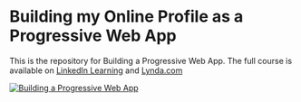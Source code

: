 # Building my Online Profile as a Progressive Web App
This is the repository for Building a Progressive Web App. The full course is available on [LinkedIn Learning](https://www.linkedin.com/learning/building-a-progressive-web-app?trk=insiders_6787408_learning) and [Lynda.com](https://www.lynda.com/CSS-tutorials/Building-Progressive-Web-App/518052-2.html)

[![Building a Progressive Web App](https://agmicom.com/folio/img/headshot.jpg)](https://www.linkedin.com/learning/building-a-progressive-web-app?trk=insiders_6787408_learning)
